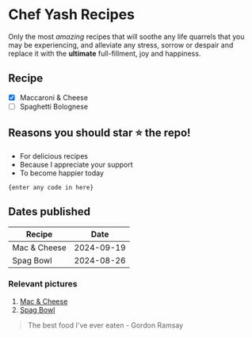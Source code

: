# Chef Yash Recipes

Only the most *amazing* recipes that will soothe any life quarrels that you may be experiencing, and alleviate any stress, sorrow or despair and replace it with the **ultimate** full-fillment, joy and happiness.

## Recipe

- [x] Maccaroni & Cheese
- [ ] Spaghetti Bolognese

## Reasons you should star ⭐ the repo!

* For delicious recipes
* Because I appreciate your support
* To become happier today

```
{enter any code in here}
```

## Dates published
|Recipe|Date|
|------|----|
|Mac & Cheese|2024-09-19|
|Spag Bowl|2024-08-26|

### Relevant pictures

1. [Mac & Cheese](https://www.allrecipes.com/thmb/e8uotDI18ieXNBY0KpmtGKbxMRM=/1500x0/filters:no_upscale():max_bytes(150000):strip_icc()/238691-Simple-Macaroni-And-Cheese-mfs_008-4x3-6ed91ba87a1344558aacc0f9ef0f4b41.jpg)
2. [Spag Bowl](https://img.taste.com.au/08JXm1Z3/taste/2016/11/aussie-spag-bol-101671-1.jpeg)

> The best food I've ever eaten - Gordon Ramsay

